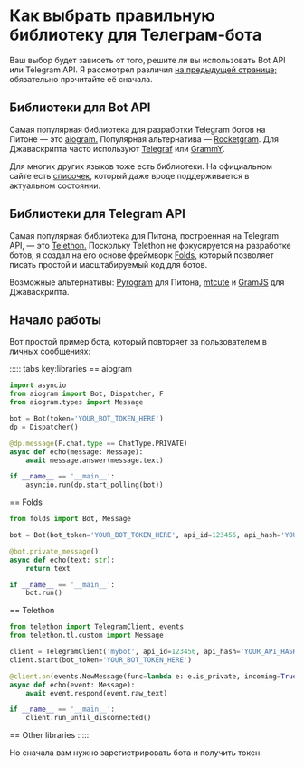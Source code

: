 # Как выбрать правильную библиотеку для Телеграм-бота

Ваш выбор будет зависеть от того, решите ли вы использовать Bot API или Telegram API.
Я рассмотрел различия [на предыдущей странице;](./api) обязательно прочитайте её сначала.

## Библиотеки для Bot API

Самая популярная библиотека для разработки Telegram ботов на Питоне — это [aiogram.](https://github.com/aiogram/aiogram)
Популярная альтернатива — [Rocketgram](https://github.com/rocketgram/rocketgram).
Для Джаваскрипта часто используют [Telegraf](https://github.com/telegraf/telegraf)
или [GrammY](https://github.com/grammyjs/grammY).

Для многих других языков тоже есть библиотеки. На официальном сайте есть
[списочек](https://core.telegram.org/bots/samples), который даже вроде поддерживается в актуальном состоянии.

## Библиотеки для Telegram API

Самая популярная библиотека для Питона, построенная на Telegram API, — это [Telethon.](https://github.com/LonamiWebs/Telethon)
Поскольку Telethon не фокусируется на разработке ботов,
я создал на его основе фреймворк [Folds,](/folds/) который позволяет писать простой и масштабируемый код для ботов.

Возможные альтернативы: [Pyrogram](https://github.com/pyrogram/pyrogram) для Питона, 
[mtcute](https://github.com/mtcute/mtcute) и [GramJS](https://github.com/gram-js/gramjs) для Джаваскрипта.

[//]: # (todo other langs?)

## Начало работы

Вот простой пример бота, который повторяет за пользователем в личных сообщениях:

::::: tabs key:libraries
== aiogram
```python
import asyncio
from aiogram import Bot, Dispatcher, F
from aiogram.types import Message

bot = Bot(token='YOUR_BOT_TOKEN_HERE')
dp = Dispatcher()

@dp.message(F.chat.type == ChatType.PRIVATE)
async def echo(message: Message):
    await message.answer(message.text)

if __name__ == '__main__':
    asyncio.run(dp.start_polling(bot))
```
== Folds
```python
from folds import Bot, Message

bot = Bot(bot_token='YOUR_BOT_TOKEN_HERE', api_id=123456, api_hash='YOUR_API_HASH')

@bot.private_message()
async def echo(text: str):
    return text

if __name__ == '__main__':
    bot.run()
```
== Telethon
```python
from telethon import TelegramClient, events
from telethon.tl.custom import Message

client = TelegramClient('mybot', api_id=123456, api_hash='YOUR_API_HASH')
client.start(bot_token='YOUR_BOT_TOKEN_HERE')

@client.on(events.NewMessage(func=lambda e: e.is_private, incoming=True))
async def echo(event: Message):
    await event.respond(event.raw_text)

if __name__ == '__main__':
    client.run_until_disconnected()
```
== Other libraries
<HelpNeeded/>
:::::

Но сначала вам нужно зарегистрировать бота и получить токен.
